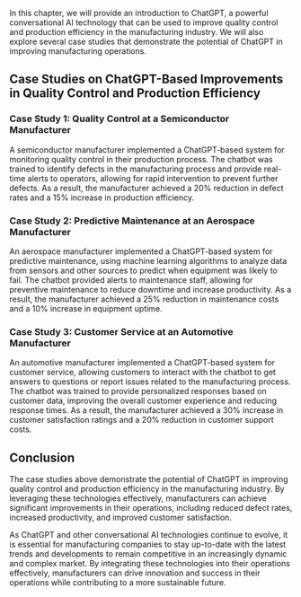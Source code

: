 

In this chapter, we will provide an introduction to ChatGPT, a powerful conversational AI technology that can be used to improve quality control and production efficiency in the manufacturing industry. We will also explore several case studies that demonstrate the potential of ChatGPT in improving manufacturing operations.

Case Studies on ChatGPT-Based Improvements in Quality Control and Production Efficiency
---------------------------------------------------------------------------------------

### Case Study 1: Quality Control at a Semiconductor Manufacturer

A semiconductor manufacturer implemented a ChatGPT-based system for monitoring quality control in their production process. The chatbot was trained to identify defects in the manufacturing process and provide real-time alerts to operators, allowing for rapid intervention to prevent further defects. As a result, the manufacturer achieved a 20% reduction in defect rates and a 15% increase in production efficiency.

### Case Study 2: Predictive Maintenance at an Aerospace Manufacturer

An aerospace manufacturer implemented a ChatGPT-based system for predictive maintenance, using machine learning algorithms to analyze data from sensors and other sources to predict when equipment was likely to fail. The chatbot provided alerts to maintenance staff, allowing for preventive maintenance to reduce downtime and increase productivity. As a result, the manufacturer achieved a 25% reduction in maintenance costs and a 10% increase in equipment uptime.

### Case Study 3: Customer Service at an Automotive Manufacturer

An automotive manufacturer implemented a ChatGPT-based system for customer service, allowing customers to interact with the chatbot to get answers to questions or report issues related to the manufacturing process. The chatbot was trained to provide personalized responses based on customer data, improving the overall customer experience and reducing response times. As a result, the manufacturer achieved a 30% increase in customer satisfaction ratings and a 20% reduction in customer support costs.

Conclusion
----------

The case studies above demonstrate the potential of ChatGPT in improving quality control and production efficiency in the manufacturing industry. By leveraging these technologies effectively, manufacturers can achieve significant improvements in their operations, including reduced defect rates, increased productivity, and improved customer satisfaction.

As ChatGPT and other conversational AI technologies continue to evolve, it is essential for manufacturing companies to stay up-to-date with the latest trends and developments to remain competitive in an increasingly dynamic and complex market. By integrating these technologies into their operations effectively, manufacturers can drive innovation and success in their operations while contributing to a more sustainable future.
